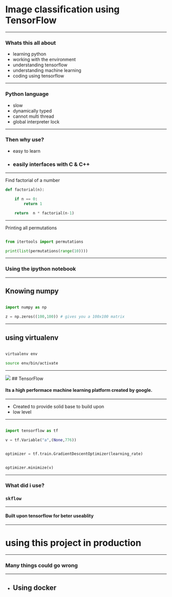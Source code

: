 

# Image classification using TensorFlow

---

### Whats this all about

+ learning python
+ working with the environment
+ understanding tensorflow
+ understanding machine learning
+ coding using tensorflow

---

### Python language

+ slow
+ dynamically typed
+ cannot multi thread
+ global interpreter lock

---

### Then why use?

+ easy to learn
+ ### easily interfaces with C & C++

---

Find factorial of a number

```python
def factorial(n):

    if n == 0:
        return 1

    return  n * factorial(n-1)
```

---


Printing all permutations

```python

from itertools import permutations

print(list(permutations(range(10))))

```

---

### Using the ipython notebook


---

## Knowing numpy

```python

import numpy as np

z = np.zeros((100,100)) # gives you a 100x100 matrix

```

---


## using virtualenv


```bash

virtualenv env

source env/bin/activate

```

---

<img src="images/ic_launcher.png" />
## TensorFlow


#### Its a high performace machine learning platform created by google.

---


+ Created to provide solid base to build upon
+ low level



---

```python

import tensorflow as tf

v = tf.Variable("a",(None,776))


optimizer = tf.train.GradientDescentOptimizer(learning_rate)


optimizer.minimize(v)


```

---

### What did i use?

### `skflow`

---

#### Built upon tensorflow for beter useablity


---

# using this project in production

---

### Many things could go wrong

---

+ ## Using docker
